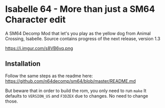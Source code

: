 # Isabelle 64 - More than just a SM64 Character edit

A SM64 Decomp Mod that let's you play as the yellow dog from Animal Crossing, Isabelle.
Source contains progress of the next release, version 1.3

https://i.imgur.com/s8VB6vq.png

## Installation
Follow the same steps as the readme here:
https://github.com/n64decomp/sm64/blob/master/README.md

But beware that in order to build the rom, you only need to run `make`
It defaults to `VERSION_US` and `F3DZEX` due to changes. No need to change those.
